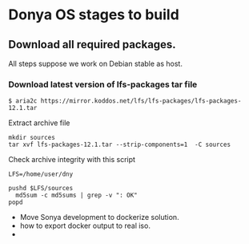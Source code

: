 # Donya OS stages to build

## Download all required packages.
All steps suppose we work on Debian stable as host.

### Download latest version of lfs-packages tar file
```
$ aria2c https://mirror.koddos.net/lfs/lfs-packages/lfs-packages-12.1.tar
```

Extract archive file
```
mkdir sources
tar xvf lfs-packages-12.1.tar --strip-components=1  -C sources 
```


Check archive integrity with this script
```
LFS=/home/user/dny

pushd $LFS/sources
  md5sum -c md5sums | grep -v ": OK"
popd
```

* Move Sonya development to dockerize solution.
* how to export docker output to real iso.
* 


